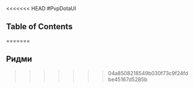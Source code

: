 <<<<<<< HEAD
#PvpDotaUI

## Table of Contents
=======
## Ридми
>>>>>>> 04a8508218549b030f73c9f24fdbe45167d5285b
